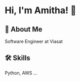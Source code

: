 # Hi, I'm Amitha! 👋

  
## 🚀 About Me
Software Engineer at Viasat 
  
## 🛠 Skills
Python, AWS ...
  
